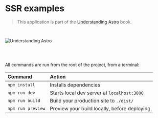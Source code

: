 # SSR examples

> This application is part of the [Understanding Astro](https://github.com/understanding-astro/understanding-astro-book) book.

<br />

![Understanding Astro](https://i.imgur.com/TfaKFNR.png)

<br />
<br />

All commands are run from the root of the project, from a terminal:

| Command           | Action                                       |
| :---------------- | :------------------------------------------- |
| `npm install`     | Installs dependencies                        |
| `npm run dev`     | Starts local dev server at `localhost:3000`  |
| `npm run build`   | Build your production site to `./dist/`      |
| `npm run preview` | Preview your build locally, before deploying |

<br />
